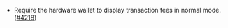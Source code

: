 - Require the hardware wallet to display transaction fees in normal mode.
  ([\#4218](https://github.com/anoma/namada/pull/4218))